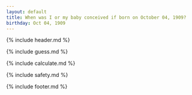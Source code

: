 ```yaml
---
layout: default
title: When was I or my baby conceived if born on October 04, 1909?
birthday: Oct 04, 1909
---
```


{% include header.md %}

{% include guess.md %}

{% include calculate.md %}

{% include safety.md %}

{% include footer.md %}



